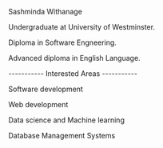 

Sashminda Withanage

Undergraduate at University of Westminster.

Diploma in Software Engneering.

Advanced diploma in English Language.

----------- Interested Areas -----------

Software development

Web development

Data science and Machine learning

Database Management Systems

<!---
sasiyaxv/sasiyaxv is a ✨ special ✨ repository because its `README.md` (this file) appears on your GitHub profile.
You can click the Preview link to take a look at your changes.
--->

